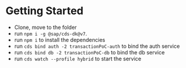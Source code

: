 # Getting Started

- Clone, move to the folder
- run `npm i -g @sap/cds-dk@v7`. 
- run `npm i` to install the dependencies
- run `cds bind auth -2 transactionPoC-auth` to bind the auth service
- run `cds bind db -2 transactionPoC-db` to bind the db service
- run `cds watch --profile hybrid` to start the service